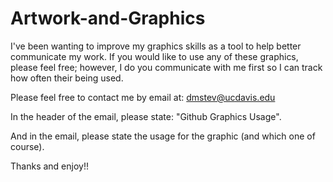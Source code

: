 # Artwork-and-Graphics

I've been wanting to improve my graphics skills as a tool to help better communicate my work. If you would like to use any of these graphics, please feel free; however, I do you communicate with me first so I can track how often their being used. 

Please feel free to contact me by email at: dmstev@ucdavis.edu

In the header of the email, please state: "Github Graphics Usage".

And in the email, please state the usage for the graphic (and which one of course).

Thanks and enjoy!!
